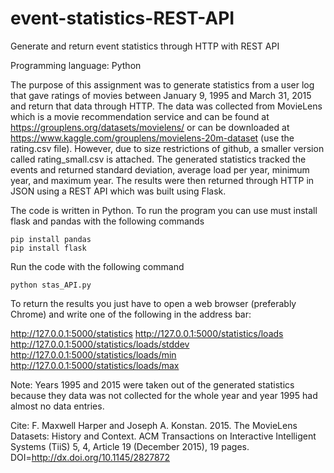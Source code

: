 # event-statistics-REST-API
Generate and return event statistics through HTTP with REST API

Programming language: Python

The purpose of this assignment was to generate statistics from a user log that gave ratings of movies 
between January 9, 1995 and March 31, 2015 and return that data through HTTP. The data was collected 
from MovieLens which is a movie recommendation service and can be found at https://grouplens.org/datasets/movielens/ or 
can be downloaded at https://www.kaggle.com/grouplens/movielens-20m-dataset (use the rating.csv file).
However, due to size restrictions of github, a smaller version called rating_small.csv is attached. 
The generated statistics tracked the events and returned standard deviation, average load per year, minimum year, and maximum year.
The results were then returned through HTTP in JSON using a REST API which was built using Flask. 

The code is written in Python. To run the program you can use must install flask and pandas with the following commands

    pip install pandas
    pip install flask


Run the code with the following command

    python stas_API.py


To return the results you just have to open a web browser (preferably Chrome) and write one of the following in the address bar:

http://127.0.0.1:5000/statistics
http://127.0.0.1:5000/statistics/loads
http://127.0.0.1:5000/statistics/loads/stddev
http://127.0.0.1:5000/statistics/loads/min
http://127.0.0.1:5000/statistics/loads/max


Note: Years 1995 and 2015 were taken out of the generated statistics because they data was not collected for the whole year and year 1995 
had almost no data entries.



Cite: F. Maxwell Harper and Joseph A. Konstan. 2015. The MovieLens Datasets: History and Context. ACM Transactions on Interactive 
Intelligent Systems (TiiS) 5, 4, Article 19 (December 2015), 19 pages. DOI=http://dx.doi.org/10.1145/2827872
